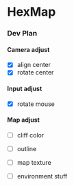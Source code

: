# HexMap
### Dev Plan
#### Camera adjust
- [x] align center
- [x] rotate center

#### Input adjust
- [x] rotate mouse

#### Map adjust
- [ ] cliff color
- [ ] outline
- [ ] map texture
- [ ] environment stuff

